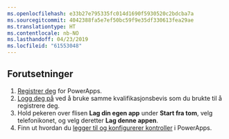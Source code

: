 ```yaml
---
ms.openlocfilehash: e33b27e795335fc014d1690f5930520c2bdcba7a
ms.sourcegitcommit: 4042388fa5e7ef50bc59f9e35df330613fea29ae
ms.translationtype: HT
ms.contentlocale: nb-NO
ms.lasthandoff: 04/23/2019
ms.locfileid: "61553048"
---
```

## <a name="prerequisites"></a>Forutsetninger

1. [Registrer deg](../maker/signup-for-powerapps.md) for PowerApps.
1. [Logg deg på](https://web.powerapps.com/?utm_source=padocs&utm_medium=linkinadoc&utm_campaign=referralsfromdoc) ved å bruke samme kvalifikasjonsbevis som du brukte til å registrere deg.
1. Hold pekeren over flisen **Lag din egen app** under **Start fra tom**, velg telefonikonet, og velg deretter **Lag denne appen**.
1. Finn ut hvordan du [legger til og konfigurerer kontroller](../maker/canvas-apps/add-configure-controls.md) i PowerApps.
